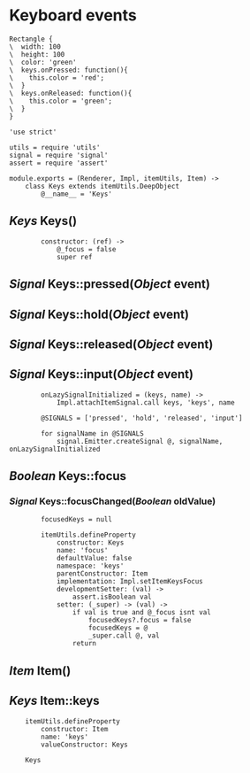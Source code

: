 Keyboard events
===============

```style
Rectangle {
\  width: 100
\  height: 100
\  color: 'green'
\  keys.onPressed: function(){
\    this.color = 'red';
\  }
\  keys.onReleased: function(){
\    this.color = 'green';
\  }
}
```

	'use strict'

	utils = require 'utils'
	signal = require 'signal'
	assert = require 'assert'

	module.exports = (Renderer, Impl, itemUtils, Item) ->
		class Keys extends itemUtils.DeepObject
			@__name__ = 'Keys'

*Keys* Keys()
-------------

			constructor: (ref) ->
				@_focus = false
				super ref

*Signal* Keys::pressed(*Object* event)
--------------------------------------

*Signal* Keys::hold(*Object* event)
-----------------------------------

*Signal* Keys::released(*Object* event)
---------------------------------------

*Signal* Keys::input(*Object* event)
------------------------------------

			onLazySignalInitialized = (keys, name) ->
				Impl.attachItemSignal.call keys, 'keys', name

			@SIGNALS = ['pressed', 'hold', 'released', 'input']

			for signalName in @SIGNALS
				signal.Emitter.createSignal @, signalName, onLazySignalInitialized

*Boolean* Keys::focus
---------------------

### *Signal* Keys::focusChanged(*Boolean* oldValue)

			focusedKeys = null

			itemUtils.defineProperty
				constructor: Keys
				name: 'focus'
				defaultValue: false
				namespace: 'keys'
				parentConstructor: Item
				implementation: Impl.setItemKeysFocus
				developmentSetter: (val) ->
					assert.isBoolean val
				setter: (_super) -> (val) ->
					if val is true and @_focus isnt val
						focusedKeys?.focus = false
						focusedKeys = @
						_super.call @, val
					return

*Item* Item()
-------------

*Keys* Item::keys
-----------------

		itemUtils.defineProperty
			constructor: Item
			name: 'keys'
			valueConstructor: Keys

		Keys
